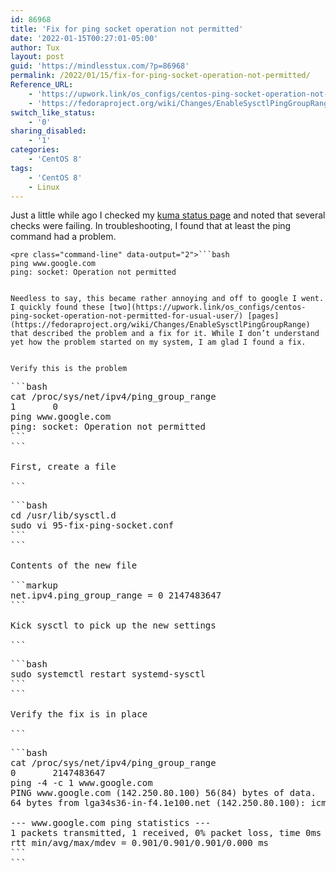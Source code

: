 ```yaml
---
id: 86968
title: 'Fix for ping socket operation not permitted'
date: '2022-01-15T00:27:01-05:00'
author: Tux
layout: post
guid: 'https://mindlesstux.com/?p=86968'
permalink: /2022/01/15/fix-for-ping-socket-operation-not-permitted/
Reference_URL:
    - 'https://upwork.link/os_configs/centos-ping-socket-operation-not-permitted-for-usual-user/'
    - 'https://fedoraproject.org/wiki/Changes/EnableSysctlPingGroupRange'
switch_like_status:
    - '0'
sharing_disabled:
    - '1'
categories:
    - 'CentOS 8'
tags:
    - 'CentOS 8'
    - Linux
---
```


Just a little while ago I checked my [kuma status page](https://status.mindlesstux.com) and noted that several checks were failing. In troubleshooting, I found that at least the ping command had a problem.

```
<pre class="command-line" data-output="2">```bash
ping www.google.com
ping: socket: Operation not permitted
```
```

Needless to say, this became rather annoying and off to google I went. I quickly found these [two](https://upwork.link/os_configs/centos-ping-socket-operation-not-permitted-for-usual-user/) [pages](https://fedoraproject.org/wiki/Changes/EnableSysctlPingGroupRange) that described the problem and a fix for it. While I don’t understand yet how the problem started on my system, I am glad I found a fix.

  
Verify this is the problem

```
<pre class="command-line" data-output="2,4">```bash
cat /proc/sys/net/ipv4/ping_group_range 
1       0
ping www.google.com
ping: socket: Operation not permitted
```
```

First, create a file

```
<pre class="command-line">```bash
cd /usr/lib/sysctl.d
sudo vi 95-fix-ping-socket.conf
```
```

Contents of the new file

```markup
net.ipv4.ping_group_range = 0 2147483647
```

Kick sysctl to pick up the new settings

```
<pre class="command-line">```bash
sudo systemctl restart systemd-sysctl
```
```

Verify the fix is in place

```
<pre class="command-line" data-output="2,4-9">```bash
cat /proc/sys/net/ipv4/ping_group_range 
0       2147483647
ping -4 -c 1 www.google.com
PING www.google.com (142.250.80.100) 56(84) bytes of data.
64 bytes from lga34s36-in-f4.1e100.net (142.250.80.100): icmp_seq=1 ttl=118 time=0.901 ms

--- www.google.com ping statistics ---
1 packets transmitted, 1 received, 0% packet loss, time 0ms
rtt min/avg/max/mdev = 0.901/0.901/0.901/0.000 ms
```
```